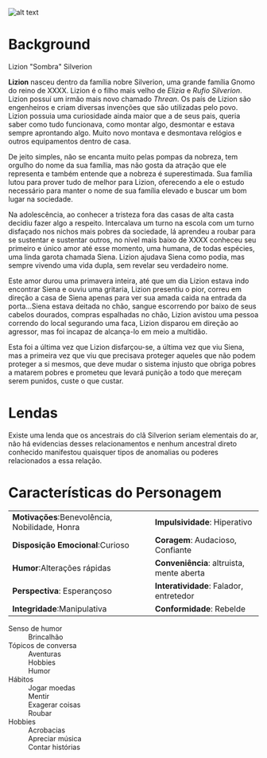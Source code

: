 ![alt text](http://www.joshuad.net/new-bard-handbook-files/imgs/gnome.jpg "Lizion")

# Background

Lizion  "Sombra" Silverion


**Lizion** nasceu dentro da família nobre Silverion, uma grande família Gnomo do reino de XXXX. Lizion é o filho mais velho de *Elizia* e *Rufio Silverion*. Lizion possuí um irmão mais novo chamado *Threan*. Os país de Lizion são engenheiros e criam diversas invenções que são utilizadas pelo povo. Lizion possuia uma curiosidade ainda maior que a de seus pais, queria saber como tudo funcionava, como montar algo, desmontar e estava sempre aprontando algo. Muito novo montava e desmontava relógios e outros equipamentos dentro de casa.

De jeito simples, não se encanta muito pelas pompas da nobreza, tem orgulho do nome da sua família, mas não gosta da atração que ele representa e também entende que a nobreza é superestimada.
Sua família lutou para prover tudo de melhor para Lizion, oferecendo a ele o estudo necessário para manter o nome de sua família elevado e buscar um bom lugar na sociedade. 

Na adolescência, ao conhecer a tristeza fora das casas de alta casta decidiu fazer algo a respeito. Intercalava um turno na escola com um turno disfaçado nos nichos mais pobres da sociedade, lá aprendeu a roubar para se sustentar e sustentar outros, no nível mais baixo de XXXX conheceu seu primeiro e único amor até esse momento, uma humana, de todas espécies, uma linda garota chamada Siena. Lizion ajudava Siena como podia, mas sempre vivendo uma vida dupla, sem revelar seu verdadeiro nome.

Este amor durou uma primavera inteira, até que um dia Lizion estava indo encontrar Siena e ouviu uma gritaria, Lizion presentiu o pior, correu em direção a casa de Siena apenas para ver sua amada caida na entrada da porta...Siena estava deitada no chão, sangue escorrendo por baixo de seus cabelos dourados, compras espalhadas no chão, Lizion avistou uma pessoa correndo do local segurando uma faca, Lizion disparou em direção ao agressor, mas foi incapaz de alcança-lo em meio a multidão.

Esta foi a última vez que Lizion disfarçou-se, a última vez que viu Siena, mas a primeira vez que viu que precisava proteger aqueles que não podem proteger a si mesmos, que deve mudar o sistema injusto que obriga pobres a matarem pobres e prometeu que levará punição a todo que mereçam serem punidos, custe o que custar.


# Lendas

Existe uma lenda que os ancestrais do clã Silverion seriam elementais do ar, não há evidencias desses relacionamentos e nenhum ancestral direto conhecido manifestou quaisquer tipos de anomalias ou poderes relacionados a essa relação.



# Características do Personagem

|                                               |                                   |
| --------------------------------------------- | --------------------------------  | 
| **Motivações**:Benevolência, Nobilidade, Honra| **Impulsividade**: Hiperativo     |
| **Disposição Emocional**:Curioso              | **Coragem**: Audacioso, Confiante |
| **Humor**:Alterações rápidas                  | **Conveniência**: altruista, mente aberta |
| **Perspectiva**: Esperançoso                  | **Interatividade**: Falador, entretedor |
| **Integridade**:Manipulativa                  | **Conformidade**: Rebelde |


<dl>
    <dt>Senso de humor</dt>
    <dd>Brincalhão</dd>
    <dt>Tópicos de conversa</dt>
    <dd>Aventuras</dd>
    <dd>Hobbies</dd>
    <dd>Humor</dd>
    <dt>Hábitos</dt>
    <dd>Jogar moedas</dd>
    <dd>Mentir</dd>
    <dd>Exagerar coisas</dd>
    <dd>Roubar</dd>
    <dt>Hobbies</dt>
    <dd>Acrobacias</dd>
    <dd>Apreciar música</dd>
    <dd>Contar histórias</dd>
</dl>


